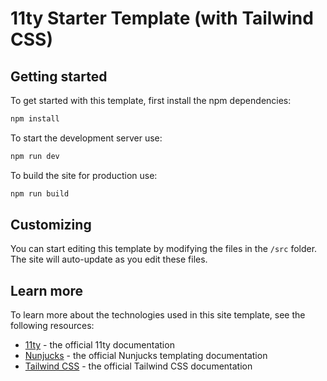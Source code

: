 # 11ty Starter Template (with Tailwind CSS)

## Getting started

To get started with this template, first install the npm dependencies:

```bash
npm install
```

To start the development server use:

```bash
npm run dev
```

To build the site for production use:

```bash
npm run build
```

## Customizing

You can start editing this template by modifying the files in the `/src` folder. The site will auto-update as you edit these files.

## Learn more

To learn more about the technologies used in this site template, see the following resources:

- [11ty](https://www.11ty.dev/docs) - the official 11ty documentation
- [Nunjucks](https://mozilla.github.io/nunjucks/templating.html) - the official Nunjucks templating documentation
- [Tailwind CSS](https://tailwindcss.com/docs) - the official Tailwind CSS documentation